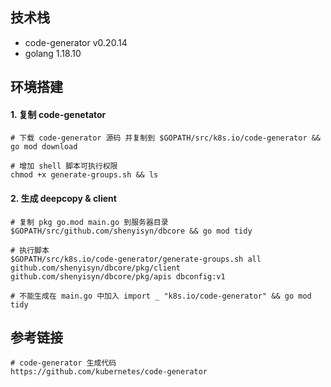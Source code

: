 ## 技术栈
- code-generator v0.20.14
- golang 1.18.10

## 环境搭建
#### 1. 复制 code-genetator
```shell
# 下载 code-generator 源码 并复制到 $GOPATH/src/k8s.io/code-generator && go mod download

# 增加 shell 脚本可执行权限
chmod +x generate-groups.sh && ls
```

#### 2. 生成 deepcopy & client
```shell
# 复制 pkg go.mod main.go 到服务器目录 $GOPATH/src/github.com/shenyisyn/dbcore && go mod tidy

# 执行脚本
$GOPATH/src/k8s.io/code-generator/generate-groups.sh all  github.com/shenyisyn/dbcore/pkg/client github.com/shenyisyn/dbcore/pkg/apis dbconfig:v1

# 不能生成在 main.go 中加入 import _ "k8s.io/code-generator" && go mod tidy
```

## 参考链接
```shell
# code-generator 生成代码
https://github.com/kubernetes/code-generator
```
